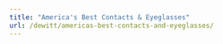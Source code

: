 ```yaml
---
title: "America's Best Contacts & Eyeglasses"
url: /dewitt/americas-best-contacts-and-eyeglasses/
---
```


